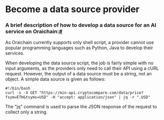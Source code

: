 # Become a data source provider

### A brief description of how to develop a data source for an AI service on Oraichain:[#](https://docs.orai.io/docs/Developers/become-a-ds-provider#a-brief-description-of-how-to-develop-a-data-source-for-an-ai-service-on-oraichain)

As Oraichain currently supports only shell script, a provider cannot use popular programming languages such as Python, Java to develop their services.

When developing the data source script, the job is fairly simple with no input arguments, as the providers only need to call their API using a cURL request. However, the output of a data source must be a string, not an object. A simple data source is given as follows:

```
#!/bin/bash
curl -s -X GET "https://min-api.cryptocompare.com/data/price?fsym=ETH&tsyms=USD" -H "accept: application/json" | jq -r ".USD"
```

The "jq" command is used to parse the JSON response of the request to collect only a string.[\
](https://docs.orai.io/docs/Developers/OraichainInstallation)
